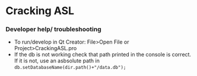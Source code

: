 # Cracking ASL
### Developer help/ troubleshooting
- To run/develop in Qt Creator: File>Open File or Project>CrackingASL.pro
- If the db is not working check that path printed in the console is correct. If it is not, use an asbsolute path in ```db.setDatabaseName(dir.path()+"/data.db");```
